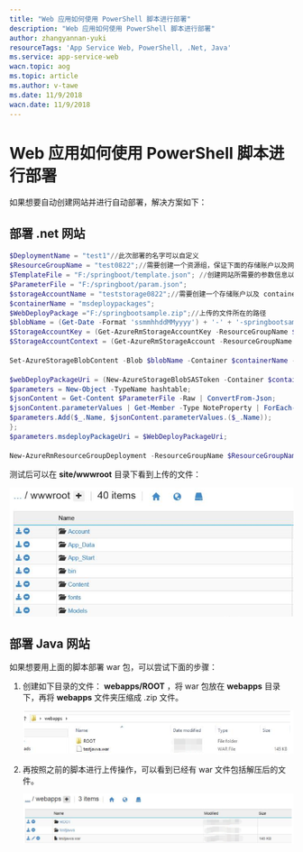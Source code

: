 ```yaml
---
title: "Web 应用如何使用 PowerShell 脚本进行部署"
description: "Web 应用如何使用 PowerShell 脚本进行部署"
author: zhangyannan-yuki
resourceTags: 'App Service Web, PowerShell, .Net, Java'
ms.service: app-service-web
wacn.topic: aog
ms.topic: article
ms.author: v-tawe
ms.date: 11/9/2018
wacn.date: 11/9/2018
---
```


# Web 应用如何使用 PowerShell 脚本进行部署

如果想要自动创建网站并进行自动部署，解决方案如下：

## 部署 .net 网站

```powershell
$DeploymentName = "test1"//此次部署的名字可以自定义
$ResourceGroupName = "test0822";//需要创建一个资源组，保证下面的存储账户以及网站在这个资源组里面
$TemplateFile = "F:/springboot/template.json"; //创建网站所需要的参数信息以及关联的其他服务的信息，这个路径是本地测试的路径，可以自定义
$ParameterFile = "F:/springboot/param.json";
$storageAccountName = "teststorage0822";//需要创建一个存储账户以及 container ，因为文件是首先上传到存储账户中之后再上传到 web app
$containerName = "msdeploypackages";
$WebDeployPackage ="F:/springbootsample.zip";//上传的文件所在的路径
$blobName = (Get-Date -Format 'ssmmhhddMMyyyy') + '-' + '-springbootsample.zip';
$StorageAccountKey = (Get-AzureRmStorageAccountKey -ResourceGroupName $ResourceGroupName -Name $storageAccountName)[0].Value;
$StorageAccountContext = (Get-AzureRmStorageAccount -ResourceGroupName $ResourceGroupName -Name $storageAccountName).Context;

Set-AzureStorageBlobContent -Blob $blobName -Container $containerName -File $WebDeployPackage -Context $StorageAccountContext

$webDeployPackageUri = (New-AzureStorageBlobSASToken -Container $containerName -Blob $blobName -Permission r -FullUri -context $StorageAccountContext).ToString();
$parameters = New-Object -TypeName hashtable;
$jsonContent = Get-Content $ParameterFile -Raw | ConvertFrom-Json;
$jsonContent.parameterValues | Get-Member -Type NoteProperty | ForEach-Object {
$parameters.Add($_.Name, $jsonContent.parameterValues.($_.Name));
};
$parameters.msdeployPackageUri = $WebDeployPackageUri;

New-AzureRmResourceGroupDeployment -ResourceGroupName $ResourceGroupName -Name $DeploymentName -TemplateFile $TemplateFile -TemplateParameterObject $parameters -Force -Verbose; //使用 New-AzureRmResourceGroupDeployment 命令进行部署
```

测试后可以在 **site/wwwroot** 目录下看到上传的文件：

![root-file](media/aog-app-service-web-howto-auto-deploy-through-powershell-script/root-file.png "root-file")

## 部署 Java 网站

如果想要用上面的脚本部署 war 包，可以尝试下面的步骤：

1. 创建如下目录的文件： **webapps/ROOT** ，将 war 包放在 **webapps** 目录下，再将 **webapps** 文件夹压缩成 .zip 文件。

    ![webapps-root](media/aog-app-service-web-howto-auto-deploy-through-powershell-script/webapps-root.png "webapps-root")

2. 再按照之前的脚本进行上传操作，可以看到已经有 war 文件包括解压后的文件。

    ![war](media/aog-app-service-web-howto-auto-deploy-through-powershell-script/war.png "war")
